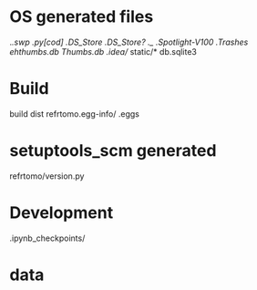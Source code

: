# OS generated files #
.*.swp
*.py[cod]
.DS_Store
.DS_Store?
._*
.Spotlight-V100
.Trashes
ehthumbs.db
Thumbs.db
.idea/*
static/*
db.sqlite3

# Build #
build
dist
refrtomo.egg-info/
.eggs

# setuptools_scm generated  #
refrtomo/version.py 

# Development #
.ipynb_checkpoints/

# data